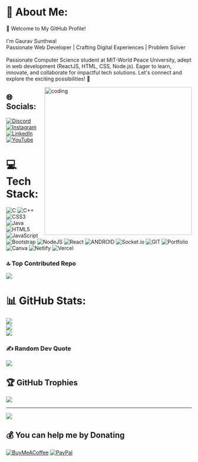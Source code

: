 # 💫 About Me:
👋 Welcome to My GitHub Profile!<br><br>I'm Gaurav Sunthwal<br>Passionate Web Developer | Crafting Digital Experiences | Problem Solver<br><br>Passionate Computer Science student at MIT-World Peace University, adept in web development (ReactJS, HTML, CSS, Node.js). Eager to learn, innovate, and collaborate for impactful tech solutions. Let's connect and explore the exciting possibilities! 🚀

<img align="right" width=400 src="https://camo.githubusercontent.com/40165a147c3dcea0fa1db780bb533fc5f98546ccfb9d5d05ddb2f429277f5348/68747470733a2f2f616e616c7974696373696e6469616d61672e636f6d2f77702d636f6e74656e742f75706c6f6164732f323031382f31322f646576656c6f7065722d6472696262626c652e676966" alt="coding"/>

## 🌐 Socials:
[![Discord](https://img.shields.io/badge/Discord-%237289DA.svg?logo=discord&logoColor=white)](https://discord.gg/gaurav_sunthwal) [![Instagram](https://img.shields.io/badge/Instagram-%23E4405F.svg?logo=Instagram&logoColor=white)](https://instagram.com/gaurav_sunthwal) [![LinkedIn](https://img.shields.io/badge/LinkedIn-%230077B5.svg?logo=linkedin&logoColor=white)](https://linkedin.com/in/gaurav-sunthwal) [![YouTube](https://img.shields.io/badge/YouTube-%23FF0000.svg?logo=YouTube&logoColor=white)](https://youtube.com/@https://www.youtube.com/channel/UCJt6XG8c6keFeEU0L22vNBA) 

# 💻 Tech Stack:
![C](https://img.shields.io/badge/c-%2300599C.svg?style=for-the-badge&logo=c&logoColor=white) ![C++](https://img.shields.io/badge/c++-%2300599C.svg?style=for-the-badge&logo=c%2B%2B&logoColor=white) ![CSS3](https://img.shields.io/badge/css3-%231572B6.svg?style=for-the-badge&logo=css3&logoColor=white) ![Java](https://img.shields.io/badge/java-%23ED8B00.svg?style=for-the-badge&logo=java&logoColor=white) ![HTML5](https://img.shields.io/badge/html5-%23E34F26.svg?style=for-the-badge&logo=html5&logoColor=white) ![JavaScript](https://img.shields.io/badge/javascript-%23323330.svg?style=for-the-badge&logo=javascript&logoColor=%23F7DF1E) ![Bootstrap](https://img.shields.io/badge/bootstrap-%23563D7C.svg?style=for-the-badge&logo=bootstrap&logoColor=white) ![NodeJS](https://img.shields.io/badge/node.js-6DA55F?style=for-the-badge&logo=node.js&logoColor=white) ![React](https://img.shields.io/badge/react-%2320232a.svg?style=for-the-badge&logo=react&logoColor=%2361DAFB) ![ANDROID](https://img.shields.io/badge/android-%2320232a.svg?style=for-the-badge&logo=android&logoColor=%a4c639) ![Socket.io](https://img.shields.io/badge/Socket.io-black?style=for-the-badge&logo=socket.io&badgeColor=010101) ![GIT](https://img.shields.io/badge/Git-fc6d26?style=for-the-badge&logo=git&logoColor=white) ![Portfolio](https://img.shields.io/badge/Portfolio-%23000000.svg?style=for-the-badge&logo=firefox&logoColor=#FF7139) ![Canva](https://img.shields.io/badge/Canva-%2300C4CC.svg?style=for-the-badge&logo=Canva&logoColor=white) ![Netlify](https://img.shields.io/badge/netlify-%23000000.svg?style=for-the-badge&logo=netlify&logoColor=#00C7B7) ![Vercel](https://img.shields.io/badge/vercel-%23000000.svg?style=for-the-badge&logo=vercel&logoColor=white)


### 🔝 Top Contributed Repo
![](https://github-contributor-stats.vercel.app/api?username=gaurav-sunthwal&limit=5&theme=apprentice&combine_all_yearly_contributions=true)

# 📊 GitHub Stats:
![](https://github-readme-stats.vercel.app/api?username=gaurav-sunthwal&theme=dark&hide_border=false&include_all_commits=true&count_private=true)<br/>
![](https://github-readme-streak-stats.herokuapp.com/?user=gaurav-sunthwal&theme=dark&hide_border=false)<br/>
![](https://github-readme-stats.vercel.app/api/top-langs/?username=gaurav-sunthwal&theme=dark&hide_border=false&include_all_commits=true&count_private=true&layout=compact)

### ✍️ Random Dev Quote
![](https://quotes-github-readme.vercel.app/api?type=horizontal&theme=dark)

## 🏆 GitHub Trophies
![](https://github-profile-trophy.vercel.app/?username=gaurav-sunthwal&theme=radical&no-frame=false&no-bg=false&margin-w=4)

---
[![](https://visitcount.itsvg.in/api?id=gaurav-sunthwal&icon=2&color=0)](https://visitcount.itsvg.in)

  ## 💰 You can help me by Donating
  [![BuyMeACoffee](https://img.shields.io/badge/Buy%20Me%20a%20Coffee-ffdd00?style=for-the-badge&logo=buy-me-a-coffee&logoColor=black)](https://buymeacoffee.com/GauravSunthwal) [![PayPal](https://img.shields.io/badge/PayPal-00457C?style=for-the-badge&logo=paypal&logoColor=white)](https://paypal.me/gauravsunthwal) 

  
<!-- Proudly created with GPRM ( https://gprm.itsvg.in ) -->
